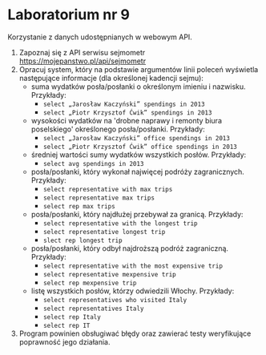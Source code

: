# Laboratorium nr 9

Korzystanie z danych udostępnianych w webowym API.

1. Zapoznaj się z API serwisu sejmometr https://mojepanstwo.pl/api/sejmometr
2. Opracuj system, który na podstawie argumentów linii poleceń wyświetla następujące informacje (dla określonej kadencji
   sejmu):
    * suma wydatków posła/posłanki o określonym imieniu i nazwisku. Przykłady:
        * `select „Jarosław Kaczyński” spendings in 2013`
        * `select „Piotr Krzysztof Ćwik” spendings in 2013`
    * wysokości wydatków na 'drobne naprawy i remonty biura poselskiego' określonego posła/posłanki. Przykłady:
        * `select „Jarosław Kaczyński” office spendings in 2013`
        * `select „Piotr Krzysztof Ćwik” office spendings in 2013`
    * średniej wartości sumy wydatków wszystkich posłów. Przykłady:
        * `select avg spendings in 2013`
    * posła/posłanki, który wykonał najwięcej podróży zagranicznych. Przykłady:
        * `select representative with max trips`
        * `select representative max trips`
        * `select rep max trips`
    * posła/posłanki, który najdłużej przebywał za granicą. Przykłady:
        * `select representative with the longest trip`
        * `select representative longest trip`
        * `slect rep longest trip`
    * posła/posłanki, który odbył najdroższą podróż zagraniczną. Przykłady:
        * `select representative with the most expensive trip`
        * `select representative mexpensive trip`
        * `select rep mexpensive trip`
    * listę wszystkich posłów, którzy odwiedzili Włochy. Przykłady:
        * `select representatives who visited Italy`
        * `select representatives Italy`
        * `select rep Italy`
        * `select rep IT`
3. Program powinien obsługiwać błędy oraz zawierać testy weryfikujące poprawność jego działania.